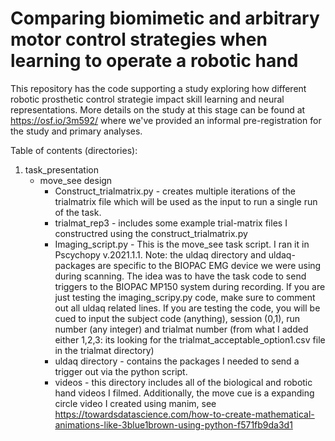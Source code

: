 # Comparing biomimetic and arbitrary motor control strategies when learning to operate a robotic hand

This repository has the code supporting a study exploring how different robotic prosthetic control strategie impact skill learning and neural representations. More details on the study at this stage can be found at https://osf.io/3m592/ where we've provided an informal pre-registration for the study and primary analyses.

Table of contents (directories):

1. task_presentation
    - move_see design
        - Construct_trialmatrix.py - creates multiple iterations of the trialmatrix file which will be used as the input to run a single run of the task.
        - trialmat_rep3 - includes some example trial-matrix files I constructred using the construct_trialmatrix.py
        - Imaging_script.py - This is the move_see task script. I ran it in Pscychopy v.2021.1.1. Note: the uldaq directory and uldaq-packages are specific to the BIOPAC EMG device we were using during scanning. The idea was to have the task code to send triggers to the BIOPAC MP150 system during recording. If you are just testing the imaging_scripy.py code, make sure to comment out all uldaq related lines. If you are testing the code, you will be cued to input the subject code (anything), session (0,1), run number (any integer) and trialmat number (from what I added either 1,2,3: its looking for the trialmat_acceptable_option1.csv file in the trialmat directory)
        - uldaq directory - contains the packages I needed to send a trigger out via the python script. 
        - videos - this directory includes all of the biological and robotic hand videos I filmed. Additionally, the move cue is a expanding circle video I created using manim, see https://towardsdatascience.com/how-to-create-mathematical-animations-like-3blue1brown-using-python-f571fb9da3d1


